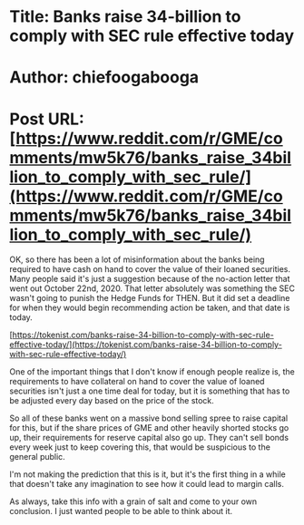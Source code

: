 # Title: Banks raise 34-billion to comply with SEC rule effective today
# Author: chiefoogabooga
# Post URL: [https://www.reddit.com/r/GME/comments/mw5k76/banks_raise_34billion_to_comply_with_sec_rule/](https://www.reddit.com/r/GME/comments/mw5k76/banks_raise_34billion_to_comply_with_sec_rule/)


OK, so there has been a lot of misinformation about the banks being required to have cash on hand to cover the value of their loaned securities. Many people said it's just a suggestion because of the no-action letter that went out October 22nd, 2020. That letter absolutely was something the SEC wasn't going to punish the Hedge Funds for THEN. But it did set a deadline for when they would begin recommending action be taken, and that date is today.

[https://tokenist.com/banks-raise-34-billion-to-comply-with-sec-rule-effective-today/](https://tokenist.com/banks-raise-34-billion-to-comply-with-sec-rule-effective-today/)

One of the important things that I don't know if enough people realize is, the requirements to have collateral on hand to cover the value of loaned securities isn't just a one time deal for today, but it is something that has to be adjusted every day based on the price of the stock.

So all of these banks went on a massive bond selling spree to raise capital for this, but if the share prices of GME and other heavily shorted stocks go up, their requirements for reserve capital also go up. They can't sell bonds every week just to keep covering this, that would be suspicious to the general public.

I'm not making the prediction that this is it, but it's the first thing in a while that doesn't take any imagination to see how it could lead to margin calls.

As always, take this info with a grain of salt and come to your own conclusion. I just wanted people to be able to think about it.